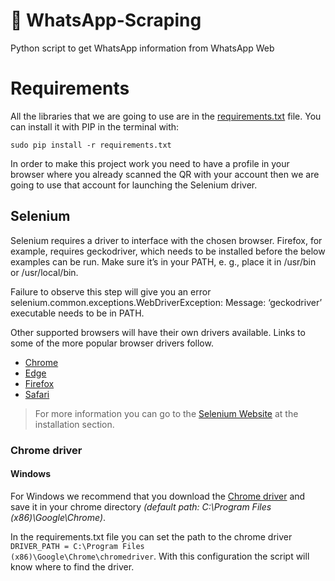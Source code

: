 # :speech_balloon: WhatsApp-Scraping

Python script to get WhatsApp information from WhatsApp Web

# Requirements

All the libraries that we are going to use are in the [requirements.txt](requirements.txt) file.
You can install it with PIP in the terminal with:

```
sudo pip install -r requirements.txt
```

In order to make this project work you need to have a profile in your browser where you already scanned the QR with your account then we are going to use that account for launching the Selenium driver.

## Selenium

Selenium requires a driver to interface with the chosen browser. Firefox, for example, requires geckodriver, which needs to be installed before the below examples can be run. Make sure it’s in your PATH, e. g., place it in /usr/bin or /usr/local/bin.

Failure to observe this step will give you an error selenium.common.exceptions.WebDriverException: Message: ‘geckodriver’ executable needs to be in PATH.

Other supported browsers will have their own drivers available. Links to some of the more popular browser drivers follow.

- [Chrome](https://chromedriver.chromium.org/downloads)
- [Edge](https://developer.microsoft.com/en-us/microsoft-edge/tools/webdriver/)
- [Firefox](https://github.com/mozilla/geckodriver/releases)
- [Safari](https://webkit.org/blog/6900/webdriver-support-in-safari-10/)

> For more information you can go to the [Selenium Website](http://selenium-python.readthedocs.io/installation.html) at the installation section.

### Chrome driver

#### Windows

For Windows we recommend that you download the [Chrome driver](https://chromedriver.chromium.org/downloads) and save it in your chrome directory _(default path: C:\Program Files (x86)\Google\Chrome)_.

In the requirements.txt file you can set the path to the chrome driver <code>DRIVER_PATH = C:\Program Files (x86)\Google\Chrome\chromedriver</code>. With this configuration the script will know where to find the driver.
